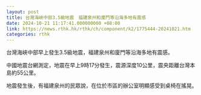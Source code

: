 ```yaml
---
layout: post
title: 台灣海峽中部3.5級地震　福建泉州和廈門等沿海多地有震感
date: 2024-10-21 11:17:41.000000000 +08:00
link: https://news.rthk.hk/rthk/ch/component/k2/1775444-20241021.htm
categories: rthk
---
```


台灣海峽中部早上發生3.5級地震，福建泉州和廈門等沿海多地有震感。 

中國地震台網測定，地震在早上9時17分發生，震源深度10公里，震央距離台灣本島約55公里。

地震發生後，有福建泉州的民眾說，在位於市區的辦公室明顯感受到桌椅在搖晃。

